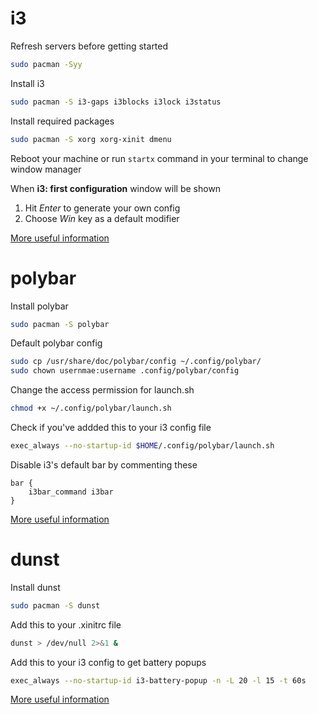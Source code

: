 # i3
Refresh servers before getting started
```bash
sudo pacman -Syy
```
Install i3
```bash
sudo pacman -S i3-gaps i3blocks i3lock i3status
```

Install required packages
```bash
sudo pacman -S xorg xorg-xinit dmenu
```

Reboot your machine or run ```startx``` command in your terminal to change window manager

When **i3: first configuration** window will be shown
1. Hit _Enter_ to generate your own config
2. Choose _Win_ key as a default modifier

[More useful information](https://i3wm.org/docs/userguide.html)

# polybar
Install polybar
```bash
sudo pacman -S polybar
```

Default polybar config
```bash
sudo cp /usr/share/doc/polybar/config ~/.config/polybar/
sudo chown usernmae:username .config/polybar/config
```

Change the access permission for launch.sh
```bash
chmod +x ~/.config/polybar/launch.sh
```

Check if you've addded this to your i3 config file
```bash
exec_always --no-startup-id $HOME/.config/polybar/launch.sh
```

Disable i3's default bar by commenting these
```
bar {
    i3bar_command i3bar
}
```
[More useful information](https://github.com/polybar/polybar/wiki)

# dunst
Install dunst
```bash
sudo pacman -S dunst
```

Add this to your .xinitrc file
```bash
dunst > /dev/null 2>&1 &
```

Add this to your i3 config to get battery popups
```bash
exec_always --no-startup-id i3-battery-popup -n -L 20 -l 15 -t 60s
```

[More useful information](https://wiki.archlinux.org/index.php/Dunst)

